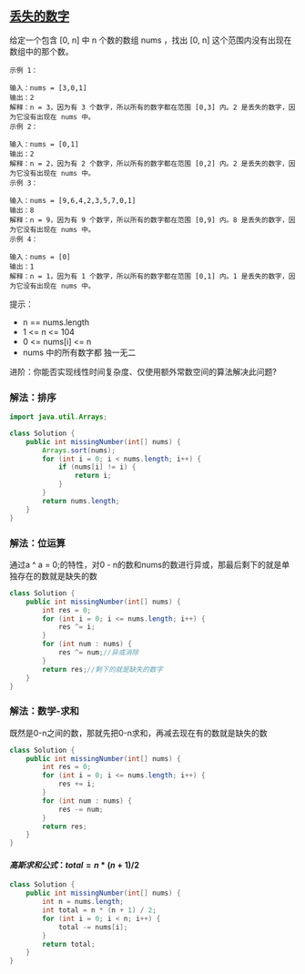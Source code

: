 ## [丢失的数字](https://leetcode.cn/problems/missing-number/description/)

给定一个包含 [0, n] 中 n 个数的数组 nums ，找出 [0, n] 这个范围内没有出现在数组中的那个数。


````
示例 1：

输入：nums = [3,0,1]
输出：2
解释：n = 3，因为有 3 个数字，所以所有的数字都在范围 [0,3] 内。2 是丢失的数字，因为它没有出现在 nums 中。
示例 2：

输入：nums = [0,1]
输出：2
解释：n = 2，因为有 2 个数字，所以所有的数字都在范围 [0,2] 内。2 是丢失的数字，因为它没有出现在 nums 中。
示例 3：

输入：nums = [9,6,4,2,3,5,7,0,1]
输出：8
解释：n = 9，因为有 9 个数字，所以所有的数字都在范围 [0,9] 内。8 是丢失的数字，因为它没有出现在 nums 中。
示例 4：

输入：nums = [0]
输出：1
解释：n = 1，因为有 1 个数字，所以所有的数字都在范围 [0,1] 内。1 是丢失的数字，因为它没有出现在 nums 中。
````

提示：

- n == nums.length
- 1 <= n <= 104
- 0 <= nums[i] <= n
- nums 中的所有数字都 独一无二


进阶：你能否实现线性时间复杂度、仅使用额外常数空间的算法解决此问题?

### 解法：排序

````java
import java.util.Arrays;

class Solution {
    public int missingNumber(int[] nums) {
        Arrays.sort(nums);
        for (int i = 0; i < nums.length; i++) {
            if (nums[i] != i) {
                return i;
            }
        }
        return nums.length;
    }
}
````
### 解法：位运算
通过a ^ a = 0;的特性，对0 - n的数和nums的数进行异或，那最后剩下的就是单独存在的数就是缺失的数
````java
class Solution {
    public int missingNumber(int[] nums) {
        int res = 0;
        for (int i = 0; i <= nums.length; i++) {
            res ^= i;
        }
        for (int num : nums) {
            res ^= num;//异或消除
        }
        return res;//剩下的就是缺失的数字
    }
}
````

### 解法：数学-求和
既然是0-n之间的数，那就先把0-n求和，再减去现在有的数就是缺失的数
````java
class Solution {
    public int missingNumber(int[] nums) {
        int res = 0;
        for (int i = 0; i <= nums.length; i++) {
            res += i;
        }
        for (int num : nums) {
            res -= num;
        }
        return res;
    }
}
````

#### $高斯求和公式： total = n*(n+1)/2$
````java
class Solution {
    public int missingNumber(int[] nums) {
        int n = nums.length;
        int total = n * (n + 1) / 2;
        for (int i = 0; i < n; i++) {
            total -= nums[i];
        }
        return total;
    }
}
````